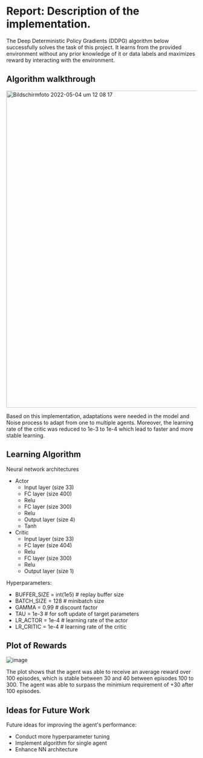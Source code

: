 # Report: Description of the implementation.

The Deep Deterministic Policy Gradients (DDPG) algorithm below successfully solves the task of this project. It learns from the provided environment without any prior knowledge of it or data labels and maximizes reward by interacting with the environment.

## Algorithm walkthrough
<img width="837" alt="Bildschirmfoto 2022-05-04 um 12 08 17" src="https://user-images.githubusercontent.com/23191357/166662274-d28e2a22-f419-4606-a660-c3a0f94a57ac.png">

Based on this implementation, adaptations were needed in the model and Noise process to adapt from one to multiple agents. Moreover, the learning rate of the critic was reduced to 1e-3 to 1e-4 which lead to faster and more stable learning.

## Learning Algorithm
Neural network architectures
- Actor
  - Input layer (size 33)
  - FC layer (size 400)
  - Relu
  - FC layer (size 300)
  - Relu
  - Output layer (size 4)
  - Tanh
- Critic
  - Input layer (size 33)
  - FC layer (size 404)
  - Relu
  - FC layer (size 300)
  - Relu
  - Output layer (size 1)

Hyperparameters:
- BUFFER_SIZE = int(1e5)  # replay buffer size
- BATCH_SIZE = 128        # minibatch size
- GAMMA = 0.99            # discount factor
- TAU = 1e-3              # for soft update of target parameters
- LR_ACTOR = 1e-4         # learning rate of the actor 
- LR_CRITIC = 1e-4        # learning rate of the critic

## Plot of Rewards
![image](https://user-images.githubusercontent.com/23191357/166662789-f9c226d9-1d9c-42e9-b02c-1e03fd24d073.png)

The plot shows that the agent was able to receive an average reward over 100 episodes, which is stable between 30 and 40 between episodes 100 to 300. The agent was able to surpass the minimium requirement of +30 after 100 episodes.

## Ideas for Future Work

Future ideas for improving the agent's performance:
- Conduct more hyperparameter tuning
- Implement algorithm for single agent
- Enhance NN architecture 
